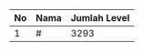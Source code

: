 | No | Nama            | Jumlah Level |
|----|-----------------|--------------|
| 1  | #    |    3293        |
